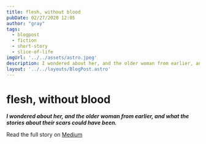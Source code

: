 ```yaml
---
title: flesh, without blood
pubDate: 02/27/2020 12:05
author: "gray"
tags:
  - blogpost
  - fiction
  - short-story
  - slice-of-life
imgUrl: '../../assets/astro.jpeg'
description: I wondered about her, and the older woman from earlier, and what the stories about their scars could have been.
layout: '../../layouts/BlogPost.astro'
---
```


# flesh, without blood


***I wondered about her, and the older woman from earlier, and what the stories about their scars could have been.***


Read the full story on [Medium](https://medium.com/the-creative-cafe/flesh-without-blood-35553b6b0668)